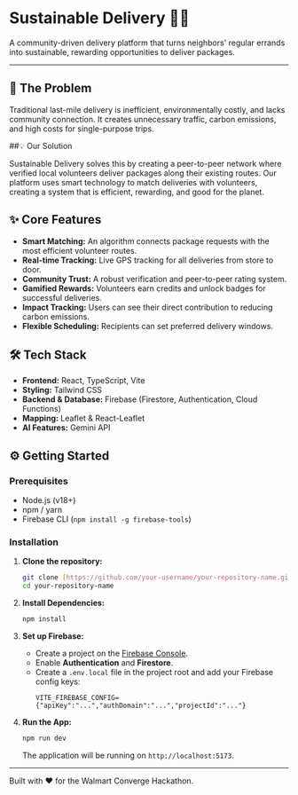 # Sustainable Delivery 🚚🌱

A community-driven delivery platform that turns neighbors' regular errands into sustainable, rewarding opportunities to deliver packages.

---

## 🎯 The Problem

Traditional last-mile delivery is inefficient, environmentally costly, and lacks community connection. It creates unnecessary traffic, carbon emissions, and high costs for single-purpose trips.

##💡 Our Solution

Sustainable Delivery solves this by creating a peer-to-peer network where verified local volunteers deliver packages along their existing routes. Our platform uses smart technology to match deliveries with volunteers, creating a system that is efficient, rewarding, and good for the planet.

## ✨ Core Features

- **Smart Matching:** An algorithm connects package requests with the most efficient volunteer routes.
- **Real-time Tracking:** Live GPS tracking for all deliveries from store to door.
- **Community Trust:** A robust verification and peer-to-peer rating system.
- **Gamified Rewards:** Volunteers earn credits and unlock badges for successful deliveries.
- **Impact Tracking:** Users can see their direct contribution to reducing carbon emissions.
- **Flexible Scheduling:** Recipients can set preferred delivery windows.

## 🛠️ Tech Stack

- **Frontend:** React, TypeScript, Vite
- **Styling:** Tailwind CSS
- **Backend & Database:** Firebase (Firestore, Authentication, Cloud Functions)
- **Mapping:** Leaflet & React-Leaflet
- **AI Features:** Gemini API

## ⚙️ Getting Started

### Prerequisites

- Node.js (v18+)
- npm / yarn
- Firebase CLI (`npm install -g firebase-tools`)

### Installation

1.  **Clone the repository:**
    ```sh
    git clone [https://github.com/your-username/your-repository-name.git](https://github.com/your-username/your-repository-name.git)
    cd your-repository-name
    ```

2.  **Install Dependencies:**
    ```sh
    npm install
    ```

3.  **Set up Firebase:**
    - Create a project on the [Firebase Console](https://console.firebase.google.com/).
    - Enable **Authentication** and **Firestore**.
    - Create a `.env.local` file in the project root and add your Firebase config keys:
      ```env
      VITE_FIREBASE_CONFIG={"apiKey":"...","authDomain":"...","projectId":"..."}
      ```

4.  **Run the App:**
    ```sh
    npm run dev
    ```
    The application will be running on `http://localhost:5173`.

---

Built with ❤️ for the Walmart Converge Hackathon.


